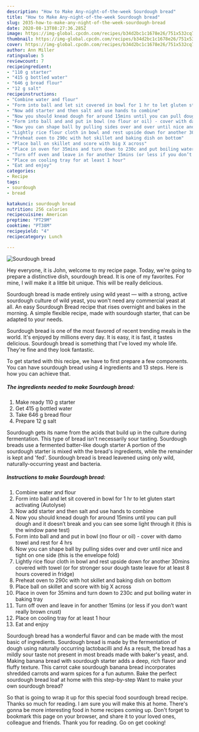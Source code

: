 ```yaml
---
description: "How to Make Any-night-of-the-week Sourdough bread"
title: "How to Make Any-night-of-the-week Sourdough bread"
slug: 2035-how-to-make-any-night-of-the-week-sourdough-bread
date: 2020-08-13T08:27:36.285Z
image: https://img-global.cpcdn.com/recipes/b34d2bc1c1678e26/751x532cq70/sourdough-bread-recipe-main-photo.jpg
thumbnail: https://img-global.cpcdn.com/recipes/b34d2bc1c1678e26/751x532cq70/sourdough-bread-recipe-main-photo.jpg
cover: https://img-global.cpcdn.com/recipes/b34d2bc1c1678e26/751x532cq70/sourdough-bread-recipe-main-photo.jpg
author: Ann Miller
ratingvalue: 5
reviewcount: 7
recipeingredient:
- "110 g starter"
- "415 g bottled water"
- "646 g bread flour"
- "12 g salt"
recipeinstructions:
- "Combine water and flour"
- "Form into ball and let sit covered in bowl for 1 hr to let gluten start activating (Autolyse)"
- "Now add starter and then salt and use hands to combine"
- "Now you should knead dough for around 15mins until you can pull dough and it doesn’t break and you can see some light through it (this is the window pane test)"
- "Form into ball and and put in bowl (no flour or oil) - cover with damo towel and rest for 4 hrs"
- "Now you can shape ball by pulling sides over and over until nice and tight on one side (this is the envelope fold)"
- "Lightly rice flour cloth in bowl and rest upside down for another 30mins covered with towel (or for stronger sour dough taste leave for at least 8 hours covered in fridge)"
- "Preheat oven to 290c with hot skillet and baking dish on bottom"
- "Place ball on skillet and score with big X across"
- "Place in oven for 35mins and turn down to 230c and put boiling water in baking tray"
- "Turn off oven and leave in for another 15mins (or less if you don’t want really brown crust)"
- "Place on cooling tray for at least 1 hour"
- "Eat and enjoy"
categories:
- Recipe
tags:
- sourdough
- bread

katakunci: sourdough bread 
nutrition: 256 calories
recipecuisine: American
preptime: "PT29M"
cooktime: "PT38M"
recipeyield: "4"
recipecategory: Lunch

---
```



![Sourdough bread](https://img-global.cpcdn.com/recipes/b34d2bc1c1678e26/751x532cq70/sourdough-bread-recipe-main-photo.jpg)

Hey everyone, it is John, welcome to my recipe page. Today, we're going to prepare a distinctive dish, sourdough bread. It is one of my favorites. For mine, I will make it a little bit unique. This will be really delicious.

Sourdough bread is made entirely using wild yeast — with a strong, active sourdough culture of wild yeast, you won&#39;t need any commercial yeast at all. An easy Sourdough Bread recipe that rises overnight and bakes in the morning. A simple flexible recipe, made with sourdough starter, that can be adapted to your needs.

Sourdough bread is one of the most favored of recent trending meals in the world. It's enjoyed by millions every day. It is easy, it is fast, it tastes delicious. Sourdough bread is something that I've loved my whole life. They're fine and they look fantastic.


To get started with this recipe, we have to first prepare a few components. You can have sourdough bread using 4 ingredients and 13 steps. Here is how you can achieve that.

<!--inarticleads1-->

##### The ingredients needed to make Sourdough bread:

1. Make ready 110 g starter
1. Get 415 g bottled water
1. Take 646 g bread flour
1. Prepare 12 g salt


Sourdough gets its name from the acids that build up in the culture during fermentation. This type of bread isn&#39;t necessarily sour tasting. Sourdough breads use a fermented batter-like dough starter A portion of the sourdough starter is mixed with the bread&#39;s ingredients, while the remainder is kept and &#39;fed&#39;. Sourdough bread is bread leavened using only wild, naturally-occurring yeast and bacteria. 

<!--inarticleads2-->

##### Instructions to make Sourdough bread:

1. Combine water and flour
1. Form into ball and let sit covered in bowl for 1 hr to let gluten start activating (Autolyse)
1. Now add starter and then salt and use hands to combine
1. Now you should knead dough for around 15mins until you can pull dough and it doesn’t break and you can see some light through it (this is the window pane test)
1. Form into ball and and put in bowl (no flour or oil) - cover with damo towel and rest for 4 hrs
1. Now you can shape ball by pulling sides over and over until nice and tight on one side (this is the envelope fold)
1. Lightly rice flour cloth in bowl and rest upside down for another 30mins covered with towel (or for stronger sour dough taste leave for at least 8 hours covered in fridge)
1. Preheat oven to 290c with hot skillet and baking dish on bottom
1. Place ball on skillet and score with big X across
1. Place in oven for 35mins and turn down to 230c and put boiling water in baking tray
1. Turn off oven and leave in for another 15mins (or less if you don’t want really brown crust)
1. Place on cooling tray for at least 1 hour
1. Eat and enjoy


Sourdough bread has a wonderful flavor and can be made with the most basic of ingredients. Sourdough bread is made by the fermentation of dough using naturally occurring lactobacilli and As a result, the bread has a mildly sour taste not present in most breads made with baker&#39;s yeast, and. Making banana bread with sourdough starter adds a deep, rich flavor and fluffy texture. This carrot cake sourdough banana bread incorporates shredded carrots and warm spices for a fun autumn. Bake the perfect sourdough bread loaf at home with this step-by-step Want to make your own sourdough bread? 

So that is going to wrap it up for this special food sourdough bread recipe. Thanks so much for reading. I am sure you will make this at home. There's gonna be more interesting food in home recipes coming up. Don't forget to bookmark this page on your browser, and share it to your loved ones, colleague and friends. Thank you for reading. Go on get cooking!
